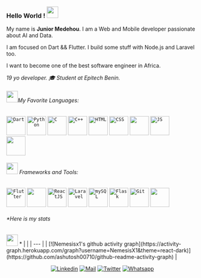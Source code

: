 ### Hello World ! <img height="30" src="https://media0.giphy.com/media/QTlmH8hEoVoi83mdJC/200w.webp?cid=ecf05e475gkndp9379fxllqfhbet5s7wigrkj492lpi0go0s&rid=200w.webp"></img>

My name is **Junior Medehou**. I am a Web and Mobile developer passionate about AI and Data.

I am focused on Dart && Flutter. I build some stuff with Node.js and Laravel too. 

I want to become one of the best software engineer in Africa.

*19 yo developer. 🎓 Student at Epitech Benin.*

###### *<img src="https://media0.giphy.com/media/SqYhwWASzIrjjq07u8/200w.webp?cid=ecf05e475gkndp9379fxllqfhbet5s7wigrkj492lpi0go0s&rid=200w.webp" height="30" ></img>My Favorite Languages:*

<code><img height="50" src="https://img.shields.io/badge/dart-%230175C2.svg?&style=for-the-badge&logo=dart&logoColor=white" title="Dart" alt="Dart"></code>
<code><img height="50" src="https://img.shields.io/badge/python-%233776AB.svg?&style=flat-square&logo=python&logoColor=white" title="Python" alt="Python"></code>
<code><img height="50" src="https://img.shields.io/badge/c%20-%2300599C.svg?&style=for-the-badge&logo=c&logoColor=white" title="C" alt="C"></code>
<code><img height="50" src="https://img.shields.io/badge/c++%20-%2300599C.svg?&style=for-the-badge&logo=c%2B%2B&logoColor=white" title="C++" alt="C++"></code>
<code><img height="50" src="https://img.shields.io/badge/html-%23239120.svg?&style=flat-square&logo=html5&logoColor=white" title="HTML5" alt="HTML"></code>
<code><img height="50" src="https://img.shields.io/badge/css3%20-%231572B6.svg?&style=for-the-badge&logo=css3&logoColor=white" title="CSS" alt="CSS"></code>
<code><img height="50" src="https://img.shields.io/badge/php-%23777BB4.svg?&style=for-the-badge&logo=php&logoColor=white"/></code>
<code><img height="50" src="https://img.shields.io/badge/javascript-%23F7DF1E.svg?&style=flat-square&logo=javascript&logoColor=black&labelColor=white" title="JS" alt="JS"></code>
<code>	<img height="50" src="https://img.shields.io/badge/markdown-%23000000.svg?&style=for-the-badge&logo=markdown&logoColor=white"/> </code>
###### *<img src="https://media4.giphy.com/media/kZil2V0A3W7ksWTuQn/200w.webp?cid=ecf05e47helmh11la4n0y3pvhuqr8mcovp86sh61nt5rgo87&rid=200w.webp" height="30" ></img> Frameworks and Tools:*

<code><img height="50" src="https://img.shields.io/badge/Flutter%20-%2302569B.svg?&style=for-the-badge&logo=Flutter&logoColor=white" title="Flutter" alt="Flutter"></code>
<code><img height="50" src="https://img.shields.io/badge/firebase%20-%23039BE5.svg?&style=for-the-badge&logo=firebase"/></code>
<code><img height="50" src="https://img.shields.io/badge/react%20-%2320232a.svg?&style=for-the-badge&logo=react&logoColor=%2361DAFB" title="ReactJS" alt="ReactJS"></code>
<code><img height="50" src="https://img.shields.io/badge/laravel%20-%23FF2D20.svg?&style=for-the-badge&logo=laravel&logoColor=white" title="Laravel" alt="Laravel"></code>
<code><img height="50" src="https://img.shields.io/badge/mysql-%2300f.svg?&style=for-the-badge&logo=mysql&logoColor=white" title="mySQL" alt="mySQL"></code>
<code><img height="50" src="https://img.shields.io/badge/flask%20-%23000.svg?&style=for-the-badge&logo=flask&logoColor=white" title="Flask" alt="Flask"></code>
<code><img height="50" src="https://img.shields.io/badge/git%20-%23F05033.svg?&style=for-the-badge&logo=git&logoColor=white" alt="Git"/></code>
<code><img height="50" src="https://img.shields.io/badge/heroku%20-%23430098.svg?&style=for-the-badge&logo=heroku&logoColor=white"/></code>


###### *Here is my  stats 
<img src="https://media2.giphy.com/media/TjdjGJc9ti9RIFk0IJ/200w.webp?cid=ecf05e47helmh11la4n0y3pvhuqr8mcovp86sh61nt5rgo87&rid=200w.webp" height="30">
</img>*
|       |
|  ---        |
| [![Nemesisx1's github activity graph](https://activity-graph.herokuapp.com/graph?username=NemesisX1&theme=react-dark)](https://github.com/ashutosh00710/github-readme-activity-graph)      |
<div align="center">


[![Linkedin](https://img.shields.io/badge/linkedin-%230077B5.svg?&style=for-the-badge&logo=linkedin&logoColor=white)](https://www.linkedin.com/in/junior-medehou-55b45b194/)
[![Mail](https://img.shields.io/badge/gmail-D14836?&style=for-the-badge&logo=gmail&logoColor=white)](junior.medehou@hotmail.com)
[![Twitter](https://img.shields.io/badge/twitter-%231DA1F2.svg?&style=for-the-badge&logo=twitter&logoColor=white)](https://www.twitter.com/Junior_Medehou/)
[![Whatsapp](https://img.shields.io/badge/WHATSAPP-25D366?&style=for-the-badge&logo=whatsapp&logoColor=white)](https://wa.me/+22966478052)

</div>
